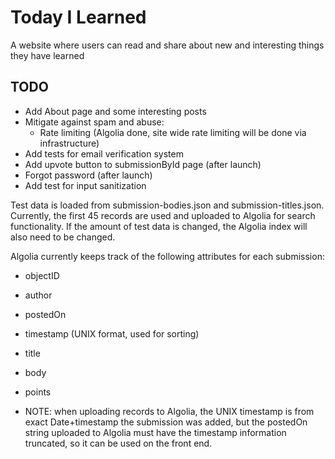 # Today I Learned 
A website where users can read and share about new and
interesting things they have learned

## TODO
- Add About page and some interesting posts
- Mitigate against spam and abuse:
    - Rate limiting (Algolia done, site wide rate limiting will be done via infrastructure)
- Add tests for email verification system
- Add upvote button to submissionById page (after launch)
- Forgot password (after launch)
- Add test for input sanitization

Test data is loaded from submission-bodies.json and submission-titles.json.
Currently, the first 45 records are used and uploaded to Algolia for search
functionality. If the amount of test data is changed, the Algolia index will
also need to be changed.

Algolia currently keeps track of the following attributes for each submission:
- objectID
- author
- postedOn
- timestamp (UNIX format, used for sorting)
- title
- body
- points
 

- NOTE: when uploading records to Algolia, the UNIX timestamp is from exact
  Date+timestamp the submission was added, but the postedOn string uploaded to
  Algolia must have the timestamp information truncated, so it can be used on
  the front end. 
